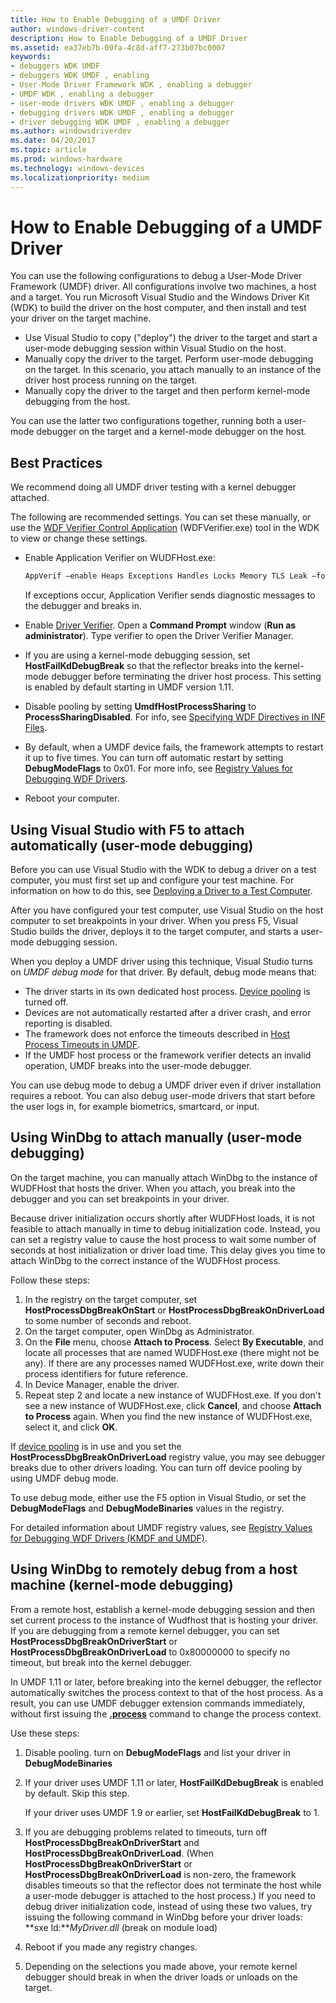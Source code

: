 ```yaml
---
title: How to Enable Debugging of a UMDF Driver
author: windows-driver-content
description: How to Enable Debugging of a UMDF Driver
ms.assetid: ea37eb7b-09fa-4c8d-aff7-273b07bc0007
keywords:
- debuggers WDK UMDF
- debuggers WDK UMDF , enabling
- User-Mode Driver Framework WDK , enabling a debugger
- UMDF WDK , enabling a debugger
- user-mode drivers WDK UMDF , enabling a debugger
- debugging drivers WDK UMDF , enabling a debugger
- driver debugging WDK UMDF , enabling a debugger
ms.author: windowsdriverdev
ms.date: 04/20/2017
ms.topic: article
ms.prod: windows-hardware
ms.technology: windows-devices
ms.localizationpriority: medium
---
```


# How to Enable Debugging of a UMDF Driver


You can use the following configurations to debug a User-Mode Driver Framework (UMDF) driver. All configurations involve two machines, a host and a target. You run Microsoft Visual Studio and the Windows Driver Kit (WDK) to build the driver on the host computer, and then install and test your driver on the target machine.

-   Use Visual Studio to copy ("deploy") the driver to the target and start a user-mode debugging session within Visual Studio on the host.
-   Manually copy the driver to the target. Perform user-mode debugging on the target. In this scenario, you attach manually to an instance of the driver host process running on the target.
-   Manually copy the driver to the target and then perform kernel-mode debugging from the host.

You can use the latter two configurations together, running both a user-mode debugger on the target and a kernel-mode debugger on the host.

## <a href="" id="bp"></a>Best Practices


We recommend doing all UMDF driver testing with a kernel debugger attached.

The following are recommended settings. You can set these manually, or use the [WDF Verifier Control Application](https://msdn.microsoft.com/library/windows/hardware/ff556129) (WDFVerifier.exe) tool in the WDK to view or change these settings.

-   Enable Application Verifier on WUDFHost.exe:

    ```cpp
    AppVerif –enable Heaps Exceptions Handles Locks Memory TLS Leak –for WudfHost.exe
    ```

    If exceptions occur, Application Verifier sends diagnostic messages to the debugger and breaks in.

-   Enable [Driver Verifier](https://msdn.microsoft.com/library/windows/hardware/ff545448). Open a **Command Prompt** window (**Run as administrator**). Type verifier to open the Driver Verifier Manager.
-   If you are using a kernel-mode debugging session, set **HostFailKdDebugBreak** so that the reflector breaks into the kernel-mode debugger before terminating the driver host process. This setting is enabled by default starting in UMDF version 1.11.

-   Disable pooling by setting **UmdfHostProcessSharing** to **ProcessSharingDisabled**. For info, see [Specifying WDF Directives in INF Files](specifying-wdf-directives-in-inf-files.md).
-   By default, when a UMDF device fails, the framework attempts to restart it up to five times. You can turn off automatic restart by setting **DebugModeFlags** to 0x01. For more info, see [Registry Values for Debugging WDF Drivers](registry-values-for-debugging-kmdf-drivers.md).
-   Reboot your computer.

## Using Visual Studio with F5 to attach automatically (user-mode debugging)


Before you can use Visual Studio with the WDK to debug a driver on a test computer, you must first set up and configure your test machine. For information on how to do this, see [Deploying a Driver to a Test Computer](https://msdn.microsoft.com/windows-drivers/develop/deploying_a_driver_to_a_test_computer).

After you have configured your test computer, use Visual Studio on the host computer to set breakpoints in your driver. When you press F5, Visual Studio builds the driver, deploys it to the target computer, and starts a user-mode debugging session.

When you deploy a UMDF driver using this technique, Visual Studio turns on *UMDF debug mode* for that driver. By default, debug mode means that:

-   The driver starts in its own dedicated host process. [Device pooling](using-device-pooling-in-umdf-drivers.md) is turned off.
-   Devices are not automatically restarted after a driver crash, and error reporting is disabled.
-   The framework does not enforce the timeouts described in [Host Process Timeouts in UMDF](how-umdf-enforces-time-outs.md).
-   If the UMDF host process or the framework verifier detects an invalid operation, UMDF breaks into the user-mode debugger.

You can use debug mode to debug a UMDF driver even if driver installation requires a reboot. You can also debug user-mode drivers that start before the user logs in, for example biometrics, smartcard, or input.

## Using WinDbg to attach manually (user-mode debugging)


On the target machine, you can manually attach WinDbg to the instance of WUDFHost that hosts the driver. When you attach, you break into the debugger and you can set breakpoints in your driver.

Because driver initialization occurs shortly after WUDFHost loads, it is not feasible to attach manually in time to debug initialization code. Instead, you can set a registry value to cause the host process to wait some number of seconds at host initialization or driver load time. This delay gives you time to attach WinDbg to the correct instance of the WUDFHost process.

Follow these steps:

1.  In the registry on the target computer, set **HostProcessDbgBreakOnStart** or **HostProcessDbgBreakOnDriverLoad** to some number of seconds and reboot.
2.  On the target computer, open WinDbg as Administrator.
3.  On the **File** menu, choose **Attach to Process**. Select **By Executable**, and locate all processes that are named WUDFHost.exe (there might not be any). If there are any processes named WUDFHost.exe, write down their process identifiers for future reference.
4.  In Device Manager, enable the driver.
5.  Repeat step 2 and locate a new instance of WUDFHost.exe. If you don't see a new instance of WUDFHost.exe, click **Cancel**, and choose **Attach to Process** again. When you find the new instance of WUDFHost.exe, select it, and click **OK**.

If [device pooling](using-device-pooling-in-umdf-drivers.md) is in use and you set the **HostProcessDbgBreakOnDriverLoad** registry value, you may see debugger breaks due to other drivers loading. You can turn off device pooling by using UMDF debug mode.

To use debug mode, either use the F5 option in Visual Studio, or set the **DebugModeFlags** and **DebugModeBinaries** values in the registry.

For detailed information about UMDF registry values, see [Registry Values for Debugging WDF Drivers (KMDF and UMDF)](registry-values-for-debugging-kmdf-drivers.md).

## <a href="" id="kd"></a>Using WinDbg to remotely debug from a host machine (kernel-mode debugging)


From a remote host, establish a kernel-mode debugging session and then set current process to the instance of Wudfhost that is hosting your driver. If you are debugging from a remote kernel debugger, you can set **HostProcessDbgBreakOnDriverStart** or **HostProcessDbgBreakOnDriverLoad** to 0x80000000 to specify no timeout, but break into the kernel debugger.

In UMDF 1.11 or later, before breaking into the kernel debugger, the reflector automatically switches the process context to that of the host process. As a result, you can use UMDF debugger extension commands immediately, without first issuing the [**.process**](https://msdn.microsoft.com/library/windows/hardware/ff564723) command to change the process context.

Use these steps:

1.  Disable pooling. turn on **DebugModeFlags** and list your driver in **DebugModeBinaries**
2.  If your driver uses UMDF 1.11 or later, **HostFailKdDebugBreak** is enabled by default. Skip this step.

    If your driver uses UMDF 1.9 or earlier, set **HostFailKdDebugBreak** to 1.

3.  If you are debugging problems related to timeouts, turn off **HostProcessDbgBreakOnDriverStart** and **HostProcessDbgBreakOnDriverLoad**. (When **HostProcessDbgBreakOnDriverStart** or **HostProcessDbgBreakOnDriverLoad** is non-zero, the framework disables timeouts so that the reflector does not terminate the host while a user-mode debugger is attached to the host process.) If you need to debug driver initialization code, instead of using these two values, try issuing the following command in WinDbg before your driver loads: **sxe ld:***MyDriver.dll* (break on module load)
4.  Reboot if you made any registry changes.
5.  Depending on the selections you made above, your remote kernel debugger should break in when the driver loads or unloads on the target.

 

 





